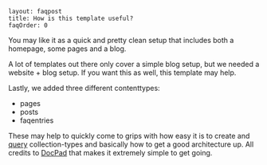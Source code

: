 ```
layout: faqpost
title: How is this template useful?
faqOrder: 0
```
You may like it as a quick and pretty clean setup that includes both a homepage, some pages and a blog. 

A lot of templates out there only cover a simple blog setup, but we needed a website + blog setup. 
If you want this as well, this template may help.

Lastly, we added three different contenttypes: 

* pages
* posts
* faqentries

These may help to quickly come to grips with how easy it is to create and [query](http://bevry.me/learn/queryengine-guide) collection-types and basically how to get a good architecture up. All credits to [DocPad](http://http://docpad.org/) that makes it extremely simple to get going.
